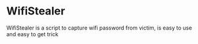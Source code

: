 # WifiStealer
WifiStealer is a script to capture wifi password from victim, is easy to use and easy to get trick
